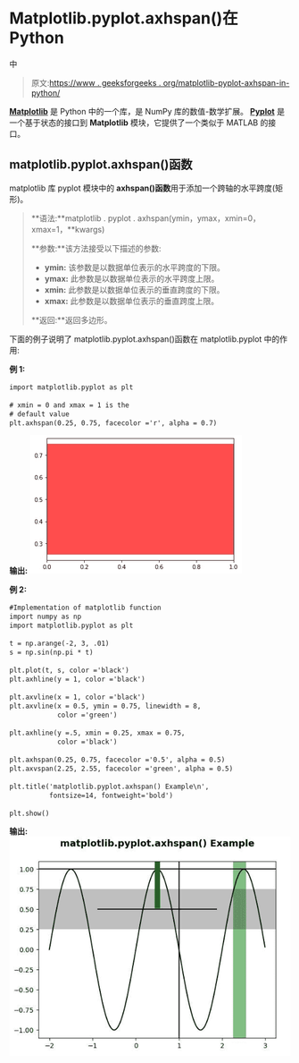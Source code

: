 # Matplotlib.pyplot.axhspan()在 Python

中

> 原文:[https://www . geeksforgeeks . org/matplotlib-pyplot-axhspan-in-python/](https://www.geeksforgeeks.org/matplotlib-pyplot-axhspan-in-python/)

**[Matplotlib](https://www.geeksforgeeks.org/python-introduction-matplotlib/)** 是 Python 中的一个库，是 NumPy 库的数值-数学扩展。 **[Pyplot](https://www.geeksforgeeks.org/pyplot-in-matplotlib/)** 是一个基于状态的接口到 **Matplotlib** 模块，它提供了一个类似于 MATLAB 的接口。

## matplotlib.pyplot.axhspan()函数

matplotlib 库 pyplot 模块中的 **axhspan()函数**用于添加一个跨轴的水平跨度(矩形)。

> **语法:**matplotlib . pyplot . axhspan(ymin，ymax，xmin=0，xmax=1，**kwargs)
> 
> **参数:**该方法接受以下描述的参数:
> 
> *   **ymin:** 该参数是以数据单位表示的水平跨度的下限。
> *   **ymax:** 此参数是以数据单位表示的水平跨度上限。
> *   **xmin:** 此参数是以数据单位表示的垂直跨度的下限。
> *   **xmax:** 此参数是以数据单位表示的垂直跨度上限。
> 
> **返回:**返回多边形。

下面的例子说明了 matplotlib.pyplot.axhspan()函数在 matplotlib.pyplot 中的作用:

**例 1:**

```
import matplotlib.pyplot as plt

# xmin = 0 and xmax = 1 is the
# default value
plt.axhspan(0.25, 0.75, facecolor ='r', alpha = 0.7)
```

**输出:**
![](img/99332de918032af620e8ca37f74ad8e6.png)

**例 2:**

```
#Implementation of matplotlib function
import numpy as np 
import matplotlib.pyplot as plt 

t = np.arange(-2, 3, .01) 
s = np.sin(np.pi * t) 

plt.plot(t, s, color ='black') 
plt.axhline(y = 1, color ='black') 

plt.axvline(x = 1, color ='black') 
plt.axvline(x = 0.5, ymin = 0.75, linewidth = 8,
            color ='green') 

plt.axhline(y =.5, xmin = 0.25, xmax = 0.75,
            color ='black') 

plt.axhspan(0.25, 0.75, facecolor ='0.5', alpha = 0.5) 
plt.axvspan(2.25, 2.55, facecolor ='green', alpha = 0.5) 

plt.title('matplotlib.pyplot.axhspan() Example\n',
          fontsize=14, fontweight='bold')

plt.show()
```

**输出:**
![](img/90fdd5a0a3e41f66fe4d18d3de840d5e.png)